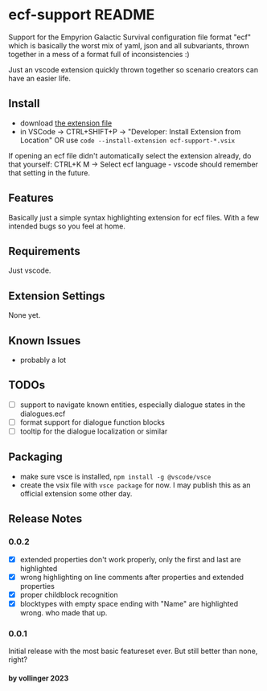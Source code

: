 # ecf-support README

Support for the Empyrion Galactic Survival configuration file format "ecf" which is basically the worst
mix of yaml, json and all subvariants, thrown together in a mess of a format full of inconsistencies :)

Just an vscode extension quickly thrown together so scenario creators can have an easier life.

## Install
- download [the extension file](ecf-support-0.0.2.vsix)
- in VSCode -> CTRL+SHIFT+P -> "Developer: Install Extension from Location" OR
use `code --install-extension ecf-support-*.vsix`

If opening an ecf file didn't automatically select the extension already, do that yourself:
CTRL+K M -> Select ecf language - vscode should remember that setting in the future.

## Features

Basically just a simple syntax highlighting extension for ecf files. With a few intended bugs so you feel at home.

## Requirements

Just vscode.

## Extension Settings

None yet.

## Known Issues

- probably a lot

## TODOs

- [ ] support to navigate known entities, especially dialogue states in the dialogues.ecf
- [ ] format support for dialogue function blocks
- [ ] tooltip for the dialogue localization or similar

## Packaging

* make sure vsce is installed, `npm install -g @vscode/vsce`
* create the vsix file with `vsce package` for now. I may publish this as an official extension some other day.

## Release Notes

### 0.0.2
- [x] extended properties don't work properly, only the first and last are highlighted
- [x] wrong highlighting on line comments after properties and extended properties
- [x] proper childblock recognition
- [x] blocktypes with empty space ending with "Name" are highlighted wrong. who made that up.
### 0.0.1
Initial release with the most basic featureset ever. But still better than none, right?

#### by vollinger 2023
